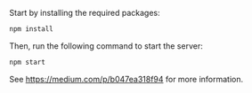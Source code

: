 Start by installing the required packages:
```bash
npm install
```

Then, run the following command to start the server:
```bash
npm start
```

See https://medium.com/p/b047ea318f94 for more information.